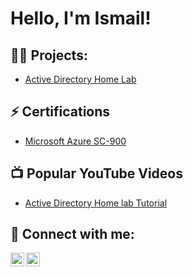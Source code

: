 <h1>Hello, I'm Ismail! </h1>

<h2>👨‍💻 Projects:</h2>

  - [Active Directory Home Lab](https://github.com/IsmailEsse-Github/Active-Directory-Lab)

<h2>⚡ Certifications</h2>

 - [Microsoft Azure SC-900](https://www.credly.com/badges/a33bb4d1-ae26-4824-a82a-fb5421f01be1?source=linked_in_profile)

<h2>📺 Popular YouTube Videos</h2>

- [Active Directory Home lab Tutorial](https://github.com/IsmailEsse-Github/Active-Directory-Lab)

<h2> 🤳 Connect with me:</h2>

[<img align="left" alt="JoshMadakor | YouTube" width="22px" src="https://cdn.jsdelivr.net/npm/simple-icons@v3/icons/youtube.svg" />][youtube]
[<img align="left" alt="JoshMadakor | LinkedIn" width="22px" src="https://cdn.jsdelivr.net/npm/simple-icons@v3/icons/linkedin.svg" />][linkedin]



[youtube]: https://www.youtube.com
[linkedin]: www.linkedin.com/in/ismail-esse-655b17213

<!--
**joshmadakor1/joshmadakor1** is a ✨ _special_ ✨ repository because its `README.md` (this file) appears on your GitHub profile.

Here are some ideas to get you started:

-->
